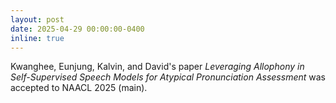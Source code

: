 ```yaml
---
layout: post
date: 2025-04-29 00:00:00-0400
inline: true
---
```


Kwanghee, Eunjung, Kalvin, and David's paper *Leveraging Allophony in Self-Supervised Speech Models for Atypical Pronunciation Assessment* was accepted to NAACL 2025 (main).
